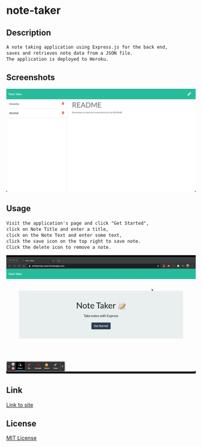 # note-taker

## Description
    A note taking application using Express.js for the back end,  
    saves and retrieves note data from a JSON file.  
    The application is deployed to Heroku.

## Screenshots
   ![Note Taker Screenshot](public/assets/images/img-note_taker.png)

## Usage
    Visit the application's page and click "Get Started",  
    click on Note Title and enter a title,  
    click on the Note Text and enter some text,  
    click the save icon on the top right to save note.  
    Click the delete icon to remove a note.

   ![Note Taker Demonstration Gif](public/assets/images/note-taker.gif)

## Link
   [Link to site](https://whispering-wave.herokuapp.com/)

## License
   [MIT License](https://opensource.org/licenses/MIT)